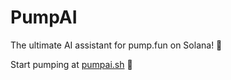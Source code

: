 # PumpAI

The ultimate AI assistant for pump.fun on Solana! 🚀

Start pumping at [pumpai.sh](https://pumpai.sh) 💸
